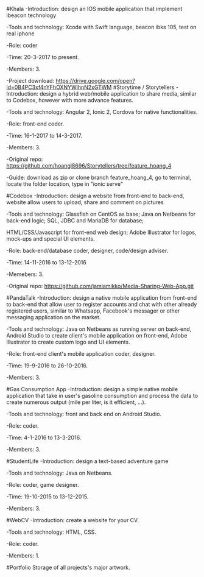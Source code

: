 #Khala
  -Introduction: design an IOS mobile application that implement ibeacon technology
  
  -Tools and technology: Xcode with Swift language, beacon ibks 105, test on real iphone
  
  -Role: coder
  
  -Time: 20-3-2017 to present.
  
  -Members: 3.
  
  -Project download: https://drive.google.com/open?id=0B4PC3xf4nYFhOXNYWlhnN2xGTWM
#Storytime / Storytellers
  -Introduction: design a hybrid web/mobile application to share media, similar to Codebox, however with more advance features.
  
  -Tools and technology: Angular 2, Ionic 2, Cordova for native functionalities.
  
  -Role: front-end coder.
  
  -Time: 16-1-2017 to 14-3-2017.
  
  -Members: 3.
  
  -Original repo: https://github.com/hoangl8696/Storytellers/tree/feature_hoang_4 
  
  -Guide: download as zip or clone branch feature_hoang_4, go to terminal, locate the folder location, type in "ionic serve"

#Codebox
  -Introduction: design a website from front-end to back-end, website allow users to upload, share and comment on pictures
  
  -Tools and technology: Glassfish on CentOS as base; Java on Netbeans for back-end logic; SQL, JDBC and MariaDB for database; 
  
HTML/CSS/Javascript for front-end web design; Adobe Illustrator for logos, mock-ups and special UI elements.

  -Role: back-end/database coder, designer, code/design adviser.
  
  -Time: 14-11-2016 to 13-12-2016
  
  -Memebers: 3.
  
  -Original repo: https://github.com/jamiamikko/Media-Sharing-Web-App.git
  
#PandaTalk
  -Introduction: design a native mobile application from front-end to back-end that allow user to register accounts and chat with
other already registered users, similar to Whatsapp, Facebook's messager or other messaging application on the market.

  -Tools and technology: Java on Netbeans as running server on back-end, Android Studio to create client's mobile application on 
front-end, Adobe Illustrator to create custom logo and UI elements.

  -Role: front-end client's mobile application coder, designer.
  
  -Time: 19-9-2016 to 26-10-2016.
  
  -Members: 3.

#Gas Consumption App
  -Introduction: design a simple native mobile application that take in user's gasoline consumption and process the data to
create numerous output (mile per liter, is it efficient, ...).

  -Tools and technology: front and back end on Android Studio.
  
  -Role: coder.
  
  -Time: 4-1-2016 to 13-3-2016.
  
  -Members: 3.
  
#StudentLife
  -Introduction: design a text-based adventure game
  
  -Tools and technology: Java on Netbeans.
  
  -Role: coder, game designer.
  
  -Time: 19-10-2015 to 13-12-2015.
  
  -Members: 3.
  
#WebCV
  -Introduction: create a website for your CV.
  
  -Tools and technology: HTML, CSS.
  
  -Role: coder.
  
  -Members: 1.
  
#Portfolio
  Storage of all projects's major artwork.
